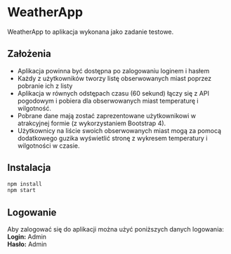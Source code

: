 # WeatherApp
WeatherApp to aplikacja wykonana jako zadanie testowe. 
## Założenia
- Aplikacja powinna być dostępna po zalogowaniu loginem i hasłem
- Każdy z użytkowników tworzy listę obserwowanych miast poprzez pobranie ich z listy
- Aplikacja w równych odstępach czasu (60 sekund) łączy się z API pogodowym i pobiera dla obserwowanych miast temperaturę i wilgotność.
- Pobrane dane mają zostać zaprezentowane użytkownikowi w atrakcyjnej formie (z wykorzystaniem Bootstrap 4).
- Użytkownicy na liście swoich obserwowanych miast mogą za pomocą dodatkowego guzika wyświetlić stronę z wykresem temperatury i wilgotności w czasie.

## Instalacja

```sh
npm install
npm start
```
## Logowanie
Aby zalogować się do aplikacji można użyć poniższych danych logowania:
<b>Login:</b> Admin <br/>
<b>Hasło:</b> Admin <br>
